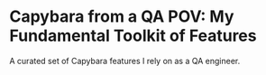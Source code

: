# Capybara from a QA POV: My Fundamental Toolkit of Features
A curated set of Capybara features I rely on as a QA engineer.
